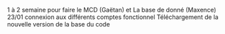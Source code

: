 1 à 2 semaine pour faire le MCD (Gaëtan) et La base de donné (Maxence)
23/01 connexion aux différents comptes fonctionnel
Téléchargement de la nouvelle version de la base du code
